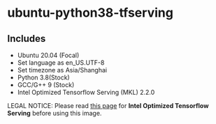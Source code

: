 # ubuntu-python38-tfserving

## Includes

- Ubuntu 20.04 (Focal)
- Set language as en_US.UTF-8
- Set timezone as Asia/Shanghai
- Python 3.8(Stock)
- GCC/G++ 9 (Stock)
- Intel Optimized Tensorflow Serving (MKL) 2.2.0

LEGAL NOTICE: Please read [this page](https://hub.docker.com/r/intel/intel-optimized-tensorflow-serving) for **Intel Optimized Tensorflow Serving** before using this image.
